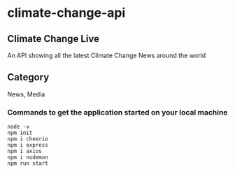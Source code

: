 # climate-change-api

## Climate Change Live 
An API showing all the latest Climate Change News around the world

## Category 
News, Media 

### Commands to get the application started on your local machine
```
node -v
npm init 
npm i cheerio
npm i express
npm i axios
npm i nodemon
npm run start
```
 